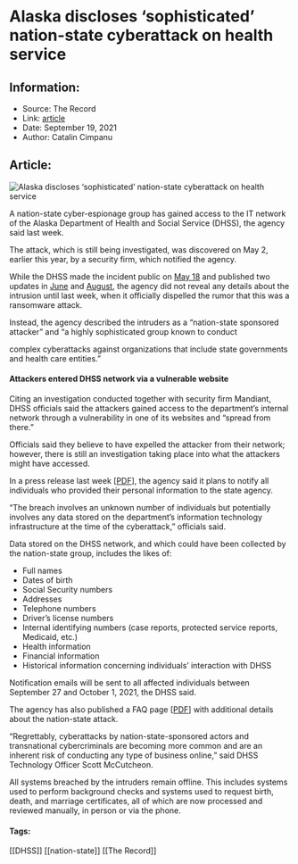 # Alaska discloses ‘sophisticated’ nation-state cyberattack on health service
### 

## Information:
+ Source: The Record
+ Link: [article](https://therecord.media/alaska-discloses-sophisticated-nation-state-cyberattack-on-health-service/)
+ Date: September 19, 2021
+ Author: Catalin Cimpanu


## Article:
![Alaska discloses ‘sophisticated’ nation-state cyberattack on health service](https://therecord.media/wp-content/uploads/2021/09/Juneau-Alaska.jpg)

A nation-state cyber-espionage group has gained access to the IT network of the Alaska Department of Health and Social Service (DHSS), the agency said last week.


The attack, which is still being investigated, was discovered on May 2, earlier this year, by a security firm, which notified the agency.


While the DHSS made the incident public on [May 18](https://content.govdelivery.com/accounts/AKDHSS/bulletins/2d9de81) and published two updates in [June](https://content.govdelivery.com/accounts/AKDHSS/bulletins/2e2f8f2) and [August](https://content.govdelivery.com/accounts/AKDHSS/bulletins/2eb542a), the agency did not reveal any details about the intrusion until last week, when it officially dispelled the rumor that this was a ransomware attack.


Instead, the agency described the intruders as a “nation-state sponsored attacker” and “a highly sophisticated group known to conduct 


complex cyberattacks against organizations that include state governments and health care entities.”


#### Attackers entered DHSS network via a vulnerable website


Citing an investigation conducted together with security firm Mandiant, DHSS officials said the attackers gained access to the department’s internal network through a vulnerability in one of its websites and “spread from there.”


Officials said they believe to have expelled the attacker from their network; however, there is still an investigation taking place into what the attackers might have accessed.


In a press release last week [[PDF](http://dhss.alaska.gov/news/Documents/press/2021/DHSS_PressRelease_SecurityBreach_20210916.pdf)], the agency said it plans to notify all individuals who provided their personal information to the state agency.


“The breach involves an unknown number of individuals but potentially involves any data stored on the department’s information technology infrastructure at the time of the cyberattack,” officials said.


Data stored on the DHSS network, and which could have been collected by the nation-state group, includes the likes of:


* Full names
* Dates of birth
* Social Security numbers
* Addresses
* Telephone numbers
* Driver’s license numbers
* Internal identifying numbers (case reports, protected service reports, Medicaid, etc.)
* Health information
* Financial information
* Historical information concerning individuals’ interaction with DHSS


Notification emails will be sent to all affected individuals between September 27 and October 1, 2021, the DHSS said.


The agency has also published a FAQ page [[PDF](http://dhss.alaska.gov/news/Documents/press/2021/DHSS_FAQs_FMS_Cyberattack_20210916.pdf)] with additional details about the nation-state attack.


“Regrettably, cyberattacks by nation-state-sponsored actors and transnational cybercriminals are becoming more common and are an inherent risk of conducting any type of business online,” said DHSS Technology Officer Scott McCutcheon.


All systems breached by the intruders remain offline. This includes systems used to perform background checks and systems used to request birth, death, and marriage certificates, all of which are now processed and reviewed manually, in person or via the phone.





#### Tags:
[[DHSS]] [[nation-state]] [[The Record]]
